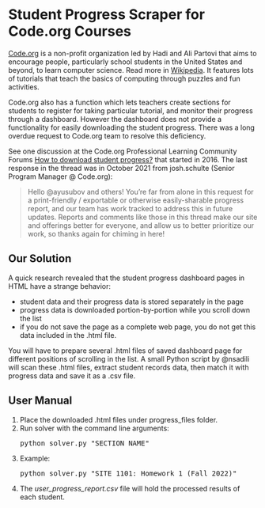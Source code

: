 # Student Progress Scraper for Code.org Courses
[Code.org](https://www.code.org/) is a non-profit organization led by Hadi and Ali Partovi that aims to encourage people, particularly school students in the United States and beyond, to learn computer science. Read more in [Wikipedia](https://en.wikipedia.org/wiki/Code.org). It features lots of tutorials that teach the basics of computing through puzzles and fun activities. 

Code.org also has a function which lets teachers create sections for students to register for taking particular tutorial, and monitor their progress through a dashboard. However the dashboard does not provide a functionality for easily downloading the student progress. There was a long overdue request to Code.org team to resolve this deficiency. 

See one discussion at the Code.org Professional Learning Community Forums [How to download student progress?](https://forum.code.org/t/how-to-download-student-progress/6114) that started in 2016. The last response in the thread was in October 2021 from josh.schulte (Senior Program Manager @ Code.org):
>Hello @ayusubov and others! You’re far from alone in this request for a print-friendly / exportable or otherwise easily-sharable progress report, and our team has work tracked to address this in future updates. Reports and comments like those in this thread make our site and offerings better for everyone, and allow us to better prioritize our work, so thanks again for chiming in here!
## Our Solution
A quick research revealed that the student progress dashboard pages in HTML have a strange behavior:
- student data and their progress data is stored separately in the page
- progress data is downloaded portion-by-portion while you scroll down the list
- if you do not save the page as a complete web page, you do not get this data included in the .html file.

You will have to prepare several .html files of saved dashboard page for different positions of scrolling in the list. A small Python script by @nsadili will scan these .html files, extract student records data, then match it with progress data and save it as a .csv file. 

## User Manual
<ol>
    <li>Place the downloaded .html files under progress_files folder.</li>
    <li>Run solver with the command line arguments: <pre>python solver.py "SECTION_NAME"</pre></li>
    <li>Example: <pre>python solver.py "SITE 1101: Homework 1 (Fall 2022)"</pre></li>
    <li>The <em>user_progress_report.csv</em> file will hold the processed results of each student.</li>
</ol>

